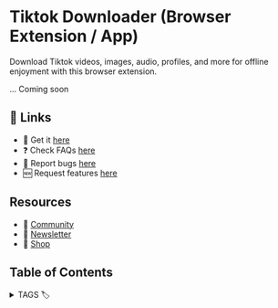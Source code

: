 # Tiktok Downloader (Browser Extension / App)

Download Tiktok videos, images, audio, profiles, and more for offline enjoyment with this browser extension.

... Coming soon


## 🔗 Links

- 🎁 Get it [here](https://serp.ly/tiktok-video-downloader)
- ❓ Check FAQs [here](https://github.com/orgs/serpapps/discussions/categories/faq)
- 🐛 Report bugs [here](https://github.com/serpapps/tiktok-video-downloader/issues)
- 🆕 Request features [here](https://github.com/serpapps/tiktok-video-downloader/issues)

## Resources

- 💬 [Community](https://serp.ly/@serp/community)
- 💌 [Newsletter](https://serp.ly/@serp/email)
- 🛒 [Shop](https://serp.ly/@serp/store)


## Table of Contents




<details>
  <summary> TAGS 🏷️ </summary>

online tiktok video downloader, tiktok audio downloader, tiktok downloader, tiktok downloader app, tiktok downloader extension, tiktok downloader hd, tiktok downloader mp3, tiktok downloader no watermark, tiktok link downloader, tiktok mp3 downloader, tiktok mp4 downloader, tiktok photo downloader, tiktok profile downloader, tiktok profile picture downloader, tiktok slideshow downloader, tiktok sound downloader, tiktok story downloader, tiktok video downloader, tiktok video downloader 4k

</details>
